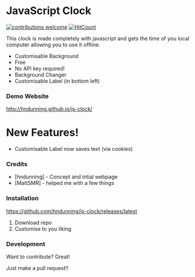 # JavaScript Clock

[![contributions welcome](https://img.shields.io/badge/contributions-welcome-brightgreen.svg?style=flat)](https://github.com/dwyl/esta/issues) [![HitCount](http://hits.dwyl.io/hndunning/js-clock.svg)](http://hits.dwyl.io/hndunning/js-clock)



This clock is made completely with javascript and gets the time of you local computer allowing you to use it offline.

  - Customisable Background
  - Free
  - No API key required!
  - Background Changer
  - Customisable Label (in bottom left)
  
  ### Demo Website
  http://hndunning.github.io/js-clock/

# New Features!
  - Customisable Label now saves text (via cookies)  

### Credits

* [hndunning] - Concept and intial webpage
* [MattSMR] - helped me with a few things

### Installation
https://github.com/hndunning/js-clock/releases/latest

1. Download repo 
2. Customise to you liking 


### Development

Want to contribute? Great!

Just make a pull request!!
